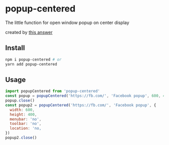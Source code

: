 # popup-centered
The little function for open window popup on center display

created by [this answer](https://stackoverflow.com/questions/4068373/center-a-popup-window-on-screen)

## Install
```sh
npm i popup-centered # or
yarn add popup-centered
```

## Usage
```js
import popupCentered from 'popup-centered'
const popup = popupCentered('https://fb.com/', 'Facebook popup', 600, 400)
popup.close()
const popup2 = popupCentered('https://fb.com/', 'Facebook popup', {
  width: 600,
  height: 400,
  menubar: 'no',
  toolbar: 'no',
  location: 'no,
})
popup2.close()
```
